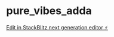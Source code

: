 # pure_vibes_adda

[Edit in StackBlitz next generation editor ⚡️](https://stackblitz.com/~/github.com/acharyaks90/pure_vibes_adda)